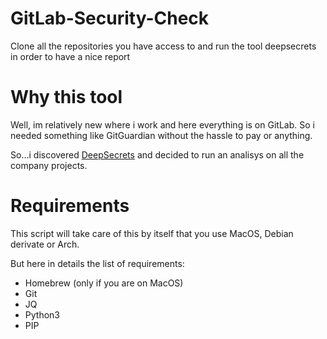# GitLab-Security-Check
Clone all the repositories you have access to and run the tool deepsecrets in order to have a nice report

# Why this tool
Well, im relatively new where i work and here everything is on GitLab. So i needed something like GitGuardian without the hassle to pay or anything.

So...i discovered [DeepSecrets](https://github.com/ntoskernel/deepsecrets) and decided to run an analisys on all the company projects.

# Requirements
This script will take care of this by itself that you use MacOS, Debian derivate or Arch.

But here in details the list of requirements:
- Homebrew (only if you are on MacOS)
- Git
- JQ
- Python3
- PIP
